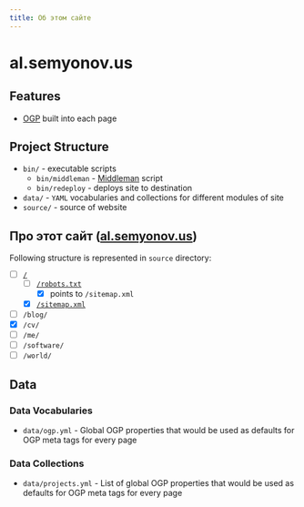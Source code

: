 ```yaml
---
title: Об этом сайте
---
```


# al.semyonov.us

## Features

* [OGP][] built into each page

## Project Structure

* `bin/` - executable scripts
  * `bin/middleman` - [Middleman][] script
  * `bin/redeploy` - deploys site to destination
* `data/` - `YAML` vocabularies and collections for different modules of site
* `source/` - source of website

## Про этот сайт ([al.semyonov.us](https://al.semyonov.us/))

Following structure is represented in `source` directory:

* [ ] [`/`][]
  * [ ] [`/robots.txt`][]
    * [x] points to `/sitemap.xml`
  * [x] [`/sitemap.xml`][]

* [ ] `/blog/`
* [x] `/cv/`
* [ ] `/me/`
* [ ] `/software/`
* [ ] `/world/`

## Data

### Data Vocabularies

* `data/ogp.yml` - Global OGP properties that would be used as defaults for OGP meta tags for every page

### Data Collections

* `data/projects.yml` - List of global OGP properties that would be used as defaults for OGP meta tags for every page

[Middleman]: https://middlemanapp.com/	"Middleman: Hand-crafted frontend development"
[`/`]: https://al.semyonov.us/ "The Main Page of Site"
[`/robots.txt`]: https://al.semyonov.us/robots.txt "The Robots Exclusion Protocol endpoint"
[`/sitemap.xml`]: https://al.semyonov.us/sitemap.xml "Sitemap Protocol endpoint"
[OGP]: http://ogp.me/
